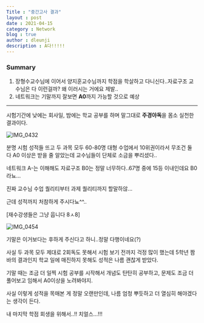 ```yaml
---
Title : "중간고사 결과"
layout : post
date : 2021-04-15
category : Network
blog : true
author : dleunji
description : A다!!!!!
---
```


### Summary

1. 장형수교수님에 이어서 양지훈교수님까지 학점을 학살하고 다니신다..자료구조 교수님은 다 이런걸까? 왜 이러시는 거에요 제발..
2. 네트워크는 기말까지 잘보면 **A0**까지 가능할 것으로 예상

---

시험기간에 낮에는 회사일, 밤에는 학교 공부를 하며 말그대로 **주경야독**을 몸소 실천한 결과이다. 

![IMG_0432](https://user-images.githubusercontent.com/46207836/116903381-4e51c700-ac77-11eb-9ae3-5f5bb9c2881d.PNG)

분명 시험 성적들 뜨고 두 과목 모두 60-80명 대형 수업에서 10위권이라서 무조건 둘 다 A0 이상은 받을 줄 알았는데 교수님들이 단체로 소금을 뿌리셨다..

네트워크 A-는 이해해도 자료구조 B0는 정말 너무하다..67명 중에 15등 이내인데요 B0라뇨...

진짜 교수님 수업 퀄리티부터 과제 퀄리티까지 할말하않...

근데 성적까지 처참하게 주시다뇨^^..

[재수강생들은 그냥 웁니다 8ㅅ8]

![IMG_0454](https://user-images.githubusercontent.com/46207836/116905260-b6a1a800-ac79-11eb-8ff7-78ae66488322.JPG)

기말은 이거보다는 후하게 주신다고 하니..정말 다행이네요(?)

사실 두 과목 모두 제대로 2회독도 못해서 시험 보기 전까지 걱정 많이 했는데 5학년 짬바의 결과인지 학교 일에 매진하지 못해도 성적은 나름 괜찮게 받았다. 

기말 때는 조금 더 일찍 시험 공부를 시작해서 개념도 탄탄히 공부하고, 문제도 조금 더 풀어보고 임해서 A0이상을 노려봐야지.

사실 이렇게 성적을 목매본 게 정말 오랜만인데, 나름 엄청 뿌듯하고 더 열심히 해야겠다는 생각이 든다.

내 마지막 학점 회생을 위해서..!! 치얼스...!!!



